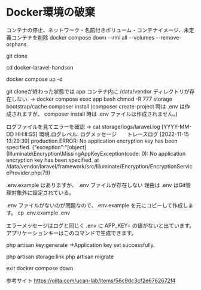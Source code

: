 
# Docker環境の破棄
コンテナの停止、ネットワーク・名前付きボリューム・コンテナイメージ、未定義コンテナを削除
docker compose down --rmi all --volumes --remove-orphans

git clone

cd docker-laravel-handson

docker compose up -d

git cloneが終わった状態では app コンテナ内に /data/vendor ディレクトリが存在しない.
→
docker compose exec app bash
chmod -R 777 storage bootstrap/cache
composer install
(composer create-project 時は .env は作成されますが、 composer install 時は .env ファイルは作成されません。)

ログファイルを見てエラーを確認
→
cat storage/logs/laravel.log
[YYYY-MM-DD HH:II:SS] 環境.ログレベル: ログメッセージ　　トレースログ
[2022-11-15 13:29:39] production.ERROR: No application encryption key has been specified. {"exception":"[object] (Illuminate\\Encryption\\MissingAppKeyException(code: 0): No application encryption key has been specified. at /data/vendor/laravel/framework/src/Illuminate/Encryption/EncryptionServiceProvider.php:79)

.env.example はありますが、 .env ファイルが存在しない
理由は .env はGit管理対象外に設定されている。

.env ファイルがないのが問題なので、.env.example を元にコピーして作成します。
cp .env.example .env

エラーメッセージはログと同じく .env に APP_KEY= の値がないと出ています。
アプリケーションキーはこのコマンドで生成できます。

php artisan key:generate
→Application key set successfully.

php artisan storage:link
php artisan migrate

exit
docker compose down

参考サイト
https://qiita.com/ucan-lab/items/56c9dc3cf2e6762672f4





